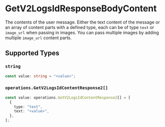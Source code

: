 # GetV2LogsIdResponseBodyContent

The contents of the user message. Either the text content of the message or an array of content parts with a defined type, each can be of type `text` or `image_url` when passing in images. You can pass multiple images by adding multiple `image_url` content parts. 


## Supported Types

### `string`

```typescript
const value: string = "<value>";
```

### `operations.GetV2LogsIdContentResponse2[]`

```typescript
const value: operations.GetV2LogsIdContentResponse2[] = [
  {
    type: "text",
    text: "<value>",
  },
];
```

